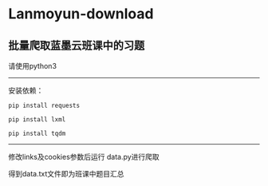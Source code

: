 # Lanmoyun-download
批量爬取蓝墨云班课中的习题
----

请使用python3

----

安装依赖：


`pip install requests`
  
`pip install lxml`
  
`pip install tqdm`

----

修改links及cookies参数后运行 data.py进行爬取

得到data.txt文件即为班课中题目汇总

